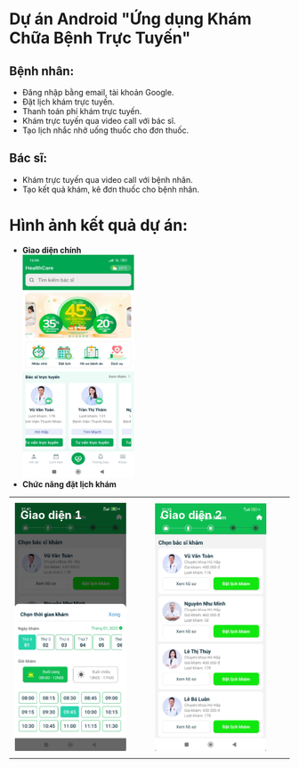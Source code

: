 # Dự án Android "Ứng dụng Khám Chữa Bệnh Trực Tuyến"

## Bệnh nhân:
- Đăng nhập bằng email, tài khoản Google.
- Đặt lịch khám trực tuyến.
- Thanh toán phí khám trực tuyến.
- Khám trực tuyến qua video call với bác sĩ.
- Tạo lịch nhắc nhở uống thuốc cho đơn thuốc.

## Bác sĩ:
- Khám trực tuyến qua video call với bệnh nhân.
- Tạo kết quả khám, kê đơn thuốc cho bệnh nhân.

# Hình ảnh kết quả dự án:
- **Giao diện chính**  
  <img src="docs/images/anh1.jpg" width="200" height="400" />
- **Chức năng đặt lịch khám**
<table>
  <tr>
    <td style="padding: 10px; vertical-align: top; width: 30%;">
      <div style="position: relative;">
        <div style="position: absolute; top: 10px; left: 10px; color: white; font-size: 20px; font-weight: bold;">
          Giao diện 1
        </div>
        <img src="docs/images/anh3.png" width="200;height = 300" />
      </div>
    </td>
    <td style="padding: 10px; vertical-align: top; width: 30%;">
      <div style="position: relative;">
        <div style="position: absolute; top: 10px; left: 10px; color: white; font-size: 20px; font-weight: bold;">
          Giao diện 2
        </div>
        <img src="docs/images/anh2.png" width="200;height = 300" />
      </div>
    </td>
  </tr>
</table>
<head>






